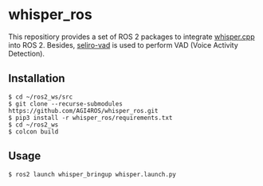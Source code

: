# whisper_ros

This repositiory provides a set of ROS 2 packages to integrate [whisper.cpp](https://github.com/ggerganov/whisper.cpp) into ROS 2. Besides, [seliro-vad](https://github.com/snakers4/silero-vad) is used to perform VAD (Voice Activity Detection).

## Installation

```shell
$ cd ~/ros2_ws/src
$ git clone --recurse-submodules https://github.com/AGI4ROS/whisper_ros.git
$ pip3 install -r whisper_ros/requirements.txt
$ cd ~/ros2_ws
$ colcon build
```

## Usage

```shell
$ ros2 launch whisper_bringup whisper.launch.py
```
